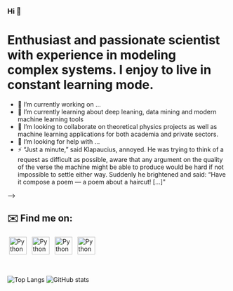 ### Hi 👋
# Enthusiast and passionate scientist with experience in modeling complex systems. I enjoy to live in constant learning mode.


- 🔭 I’m currently working on ...
- 🌱 I’m currently learning about deep leaning, data mining and modern machine learning tools
- 👯 I’m looking to collaborate on theoretical physics projects as well as machine learning applications for both academia and private sectors. 
- 🤔 I’m looking for help with ...
- ⚡ “Just a minute,” said Klapaucius, annoyed. He was trying to think of a request as difficult as possible, aware that any argument on the quality of the verse the machine might be able to produce would be hard if not impossible to settle either way. Suddenly he brightened and said:
“Have it compose a poem — a poem about a haircut! [...]"

-->

## ✉️ Find me on:

 <a href="https://www.linkedin.com/in/emanuel-chimanski-phd-321180216/" target="_blank" rel="noopener noreferrer"> <img src="https://cdn.jsdelivr.net/npm/simple-icons@v3/icons/linkedin.svg" alt="Python" height="40" style="vertical-align:top; margin:4px"></a>
 <a href="mailto:chimanski1@llnl.gov"> <img src="https://parallel-in-time.org/assets/llnl-07cf941565841d3b160405939a668d27d3b0b043cc8d924ac5867976d0296b2b.jpg" alt="Python" height="40" style="vertical-align:top; margin:4px"></a>
 <a href="mailto:evchimanki@gmail.com"> <img src="https://cdn.jsdelivr.net/npm/simple-icons@v3/icons/gmail.svg" alt="Python" height="40" style="vertical-align:top; margin:4px"></a>
 <a ><img src="https://stallman.org/no-facebook.png" alt="Python" height="40" style="vertical-align:top; margin:4px"></a>

<br />

![Top Langs](https://github-readme-stats.vercel.app/api/top-langs/?username=evchimanski&theme=vue) ![GitHub stats](https://github-readme-stats.vercel.app/api?username=evchimanski&show_icons=true&theme=vue)




